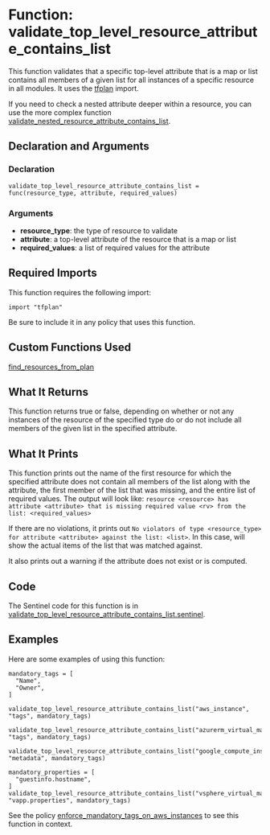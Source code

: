 # Function: validate_top_level_resource_attribute_contains_list
This function validates that a specific top-level attribute that is a map or list contains all members of a given list for all instances of a specific resource in all modules. It uses the [tfplan](https://www.terraform.io/docs/enterprise/sentinel/import/tfplan.html) import.

If you need to check a nested attribute deeper within a resource, you can use the more complex function [validate_nested_resource_attribute_contains_list](./validate_nested_resource_attribute_contains_list.md).

## Declaration and Arguments

### Declaration
`validate_top_level_resource_attribute_contains_list = func(resource_type, attribute, required_values)`

### Arguments
* **resource_type**: the type of resource to validate
* **attribute**: a top-level attribute of the resource that is a map or list
* **required_values**: a list of required values for the attribute

## Required Imports
This function requires the following import:
```
import "tfplan"
```
Be sure to include it in any policy that uses this function.

## Custom Functions Used
[find_resources_from_plan](./find_resources_from_plan.md)

## What It Returns
This function returns true or false, depending on whether or not any instances of the resource of the specified type do or do not include all members of the given list in the specified attribute.

## What It Prints
This function prints out the name of the first resource for which the specified attribute does not contain all members of the list along with the attribute, the first member of the list that was missing, and the entire list of required values. The output will look like: `resource <resource> has attribute <attribute> that is missing required value <rv> from the list: <required_values>`

If there are no violations, it prints out `No violators of type <resource_type> for attribute <attribute> against the list: <list>`. In this case, <list> will show the actual items of the list that was matched against.

It also prints out a warning if the attribute does not exist or is computed.

## Code
The Sentinel code for this function is in [validate_top_level_resource_attribute_contains_list.sentinel](./validate_top_level_resource_attribute_contains_list.sentinel).

## Examples
Here are some examples of using this function:
```
mandatory_tags = [
  "Name",
  "Owner",
]

validate_top_level_resource_attribute_contains_list("aws_instance", "tags", mandatory_tags)

validate_top_level_resource_attribute_contains_list("azurerm_virtual_machine", "tags", mandatory_tags)

validate_top_level_resource_attribute_contains_list("google_compute_instance", "metadata", mandatory_tags)

mandatory_properties = [
  "guestinfo.hostname",
]
validate_top_level_resource_attribute_contains_list("vsphere_virtual_machine", "vapp.properties", mandatory_tags)
```
See the policy [enforce_mandatory_tags_on_aws_instances](../policies/enforce_mandatory_tags_on_aws_instances.sentinel) to see this function in context.
